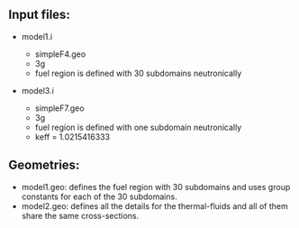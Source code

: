 Input files:
------------

* model1.i
	- simpleF4.geo
	- 3g
	- fuel region is defined with 30 subdomains neutronically

* model3.i
	- simpleF7.geo
	- 3g
	- fuel region is defined with one subdomain neutronically
	- keff = 1.0215416333

Geometries:
-----------
* model1.geo: defines the fuel region with 30 subdomains and uses group constants for each of the 30 subdomains.
* model2.geo: defines all the details for the thermal-fluids and all of them share the same cross-sections.
